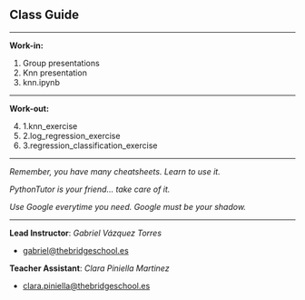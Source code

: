 ## **Class Guide**

---------

**Work-in:**

1. Group presentations
2. Knn presentation
3. knn.ipynb

---------

**Work-out:**

4. 1.knn_exercise
5. 2.log_regression_exercise
6. 3.regression_classification_exercise

---------

*Remember, you have many cheatsheets. Learn to use it.*

*PythonTutor is your friend... take care of it.*

*Use Google everytime you need. Google must be your shadow.*

---------

**Lead Instructor**: *Gabriel Vázquez Torres*

- gabriel@thebridgeschool.es

**Teacher Assistant**: *Clara Piniella Martinez*

- clara.piniella@thebridgeschool.es